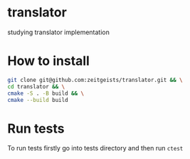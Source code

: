 # translator
studying translator implementation

# How to install
```bash
git clone git@github.com:zeitgeists/translator.git && \
cd translator && \
cmake -S . -B build && \
cmake --build build
```

# Run tests
To run tests firstly go into tests directory and then run `ctest`
